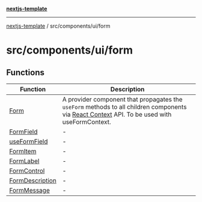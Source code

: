 [**nextjs-template**](README.md)

---

[nextjs-template](README.md) / src/components/ui/form

# src/components/ui/form

## Functions

| Function                                                              | Description                                                                                                                                                                           |
| --------------------------------------------------------------------- | ------------------------------------------------------------------------------------------------------------------------------------------------------------------------------------- |
| [Form](src.components.ui.form.Function.Form.md)                       | A provider component that propagates the `useForm` methods to all children components via [React Context](https://reactjs.org/docs/context.html) API. To be used with useFormContext. |
| [FormField](src.components.ui.form.Function.FormField.md)             | -                                                                                                                                                                                     |
| [useFormField](src.components.ui.form.Function.useFormField.md)       | -                                                                                                                                                                                     |
| [FormItem](src.components.ui.form.Function.FormItem.md)               | -                                                                                                                                                                                     |
| [FormLabel](src.components.ui.form.Function.FormLabel.md)             | -                                                                                                                                                                                     |
| [FormControl](src.components.ui.form.Function.FormControl.md)         | -                                                                                                                                                                                     |
| [FormDescription](src.components.ui.form.Function.FormDescription.md) | -                                                                                                                                                                                     |
| [FormMessage](src.components.ui.form.Function.FormMessage.md)         | -                                                                                                                                                                                     |
